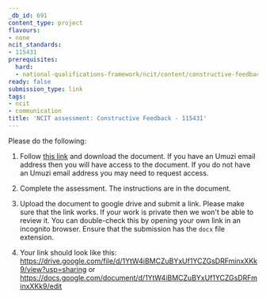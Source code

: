 ```yaml
---
_db_id: 691
content_type: project
flavours:
- none
ncit_standards:
- 115431
prerequisites:
  hard:
  - national-qualifications-framework/ncit/content/constructive-feedback
ready: false
submission_type: link
tags:
- ncit
- communication
title: 'NCIT assessment: Constructive Feedback - 115431'
---
```


Please do the following:

1. Follow [this link](https://drive.google.com/file/d/1nYgboCndwZVILwfTILrdryTVPae_UHYe/view?usp=sharing) and download the document. If you have an Umuzi email address then you will have access to the document. If you do not have an Umuzi email address you may need to request access.

2. Complete the assessment. The instructions are in the document. 
   
3. Upload the document to google drive and submit a link. Please make sure that the link works. If your work is private then we won't be able to review it. You can double-check this by opening your own link in an incognito browser.  Ensure that the submission has the `docx` file extension.

4. Your link should look like this:
https://drive.google.com/file/d/1YtW4iBMCZuBYxUf1YCZGsDRFminxXKk9/view?usp=sharing or https://docs.google.com/document/d/1YtW4iBMCZuBYxUf1YCZGsDRFminxXKk9/edit